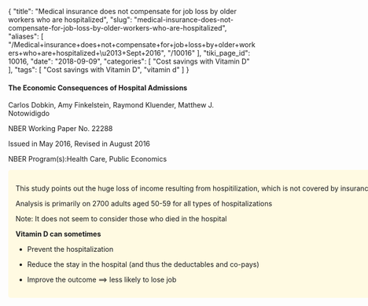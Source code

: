 {
    "title": "Medical insurance does not compensate for job loss by older workers who are hospitalized",
    "slug": "medical-insurance-does-not-compensate-for-job-loss-by-older-workers-who-are-hospitalized",
    "aliases": [
        "/Medical+insurance+does+not+compensate+for+job+loss+by+older+workers+who+are+hospitalized+\u2013+Sept+2016",
        "/10016"
    ],
    "tiki_page_id": 10016,
    "date": "2018-09-09",
    "categories": [
        "Cost savings with Vitamin D"
    ],
    "tags": [
        "Cost savings with Vitamin D",
        "vitamin d"
    ]
}


#### The Economic Consequences of Hospital Admissions

Carlos Dobkin, Amy Finkelstein, Raymond Kluender, Matthew J. Notowidigdo

NBER Working Paper No. 22288

Issued in May 2016, Revised in August 2016

NBER Program(s):Health Care, Public Economics 

<div class="border" style="background-color:#FFFAE2;padding:15px;margin:10px 0;border-radius:5px;width:800px">

This study points out the huge loss of income resulting from hospitilization, which is not covered by insurance

Analysis is primarily on 2700 adults aged 50-59 for all types of hospitalizations

Note: It does not seem to consider those who died in the hospital

 **Vitamin D can sometimes** 

* Prevent the hospitalization

* Reduce the stay in the hospital (and thus the deductables and co-pays)

* Improve the outcome ==> less likely to lose job